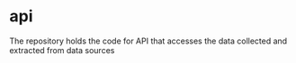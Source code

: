 # api
The repository holds the code for API that accesses the data collected and extracted from data sources 
